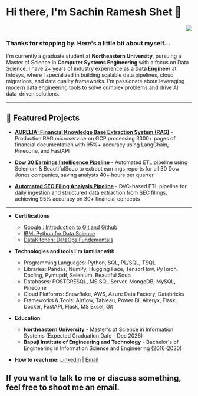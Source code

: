 # Hi there, I'm Sachin Ramesh Shet 👋

<p align="right">
  <img src="https://komarev.com/ghpvc/?username=SachinShet73&color=blue">
</p>

### Thanks for stopping by. Here's a little bit about myself...

I'm currently a graduate student at **Northeastern University**, pursuing a Master of Science in **Computer Systems Engineering** with a focus on Data Science. I have 2+ years of industry experience as a **Data Engineer** at Infosys, where I specialized in building scalable data pipelines, cloud migrations, and data quality frameworks. I'm passionate about leveraging modern data engineering tools to solve complex problems and drive AI data-driven solutions.

---

## 🚀 Featured Projects

- **[AURELIA: Financial Knowledge Base Extraction System (RAG)](https://github.com/YourUsername/project-link)** - Production RAG microservice on GCP processing 3300+ pages of financial documentation with 95%+ accuracy using LangChain, Pinecone, and FastAPI

- **[Dow 30 Earnings Intelligence Pipeline](https://github.com/YourUsername/project-link)** - Automated ETL pipeline using Selenium & BeautifulSoup to extract earnings reports for all 30 Dow Jones companies, saving analysts 40+ hours per quarter

- **[Automated SEC Filing Analysis Pipeline](https://github.com/YourUsername/project-link)** - DVC-based ETL pipeline for daily ingestion and structured data extraction from SEC filings, achieving 95% accuracy on 30+ financial concepts

---

- **Certifications**
   - [Google : Introduction to Git and Github]((https://www.coursera.org/account/accomplishments/verify/L5LXCURQJFND?utm_source=link&utm_medium=certificate&utm_content=cert_image&utm_campaign=sharing_cta&utm_product=course))
   - [IBM: Python for Data Science]((https://courses.cognitiveclass.ai/certificates/2a2bef90f5664b709efb1cc22f26a335))
   - [DataKitchen: DataOps Fundementals ]((https://learn.datakitchen.io/certificate/ODIwMDBfMjIzOTgxMg))

- **Technologies and tools I'm familiar with**
   - Programming Languages: Python, SQL, PL/SQL, TSQL
   - Libraries: Pandas, NumPy, Hugging Face, TensorFlow, PyTorch, Docling, Pymupdf, Selenium, Beautiful Soup
   - Databases: POSTGRESQL, MS SQL Server, MongoDB, MySQL, Pinecone
   - Cloud Platforms: Snowflake, AWS, Azure Data Factory, Databricks
   - Frameworks & Tools: 		Airflow, Tableau, Power BI, Alteryx, Flask, Docker, FastAPI, Flask, MS Excel, Git

- **Education**

  - **Northeastern University** - Master's of Science in Information Systems (Expected Graduation Date - Dec 2026)
  - **Bapuji Institute of Engineering and Technology** - Bachelor's of Engineering in Information Science and Engineering (2016-2020)

- **How to reach me:**
  [LinkedIn](https://www.linkedin.com/in/sachin-shet73) |
  [Email](sachinshet135@gmail.com)

If you want to talk to me or discuss something, feel free to shoot me an email.
---
